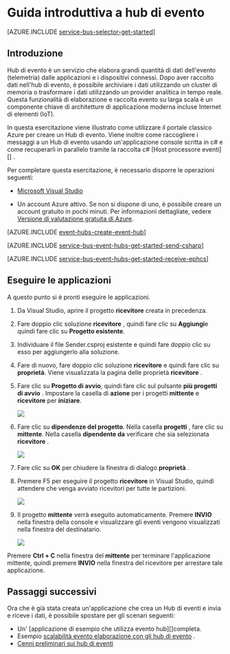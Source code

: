 <properties
    pageTitle="Guida introduttiva a hub di evento in c# | Microsoft Azure"
    description="Seguire questa esercitazione per iniziare con gli hub evento Azure c# e l'utilizzo di EventProcessorHost."
    services="event-hubs"
    documentationCenter=""
    authors="jtaubensee"
    manager="timlt"
    editor=""/>

<tags
    ms.service="event-hubs"
    ms.workload="na"
    ms.tgt_pltfrm="na"
    ms.devlang="na"
    ms.topic="hero-article"
    ms.date="09/02/2016"
    ms.author="jotaub;sethm"/>

# <a name="get-started-with-event-hubs"></a>Guida introduttiva a hub di evento

[AZURE.INCLUDE [service-bus-selector-get-started](../../includes/service-bus-selector-get-started.md)]

## <a name="introduction"></a>Introduzione

Hub di evento è un servizio che elabora grandi quantità di dati dell'evento (telemetria) dalle applicazioni e i dispositivi connessi. Dopo aver raccolto dati nell'hub di evento, è possibile archiviare i dati utilizzando un cluster di memoria o trasformare i dati utilizzando un provider analitica in tempo reale. Questa funzionalità di elaborazione e raccolta evento su larga scala è un componente chiave di architetture di applicazione moderna incluse Internet di elementi (IoT).

In questa esercitazione viene illustrato come utilizzare il portale classico Azure per creare un Hub di evento. Viene inoltre come raccogliere i messaggi a un Hub di evento usando un'applicazione console scritta in c# e come recuperarli in parallelo tramite la raccolta c# [Host processore eventi][] .

Per completare questa esercitazione, è necessario disporre le operazioni seguenti:

+ [Microsoft Visual Studio](http://visualstudio.com)

+ Un account Azure attivo. Se non si dispone di uno, è possibile creare un account gratuito in pochi minuti. Per informazioni dettagliate, vedere [Versione di valutazione gratuita di Azure](https://azure.microsoft.com/free/).

[AZURE.INCLUDE [event-hubs-create-event-hub](../../includes/event-hubs-create-event-hub.md)]

[AZURE.INCLUDE [service-bus-event-hubs-get-started-send-csharp](../../includes/service-bus-event-hubs-get-started-send-csharp.md)]

[AZURE.INCLUDE [service-bus-event-hubs-get-started-receive-ephcs](../../includes/service-bus-event-hubs-get-started-receive-ephcs.md)]

## <a name="run-the-applications"></a>Eseguire le applicazioni

A questo punto si è pronti eseguire le applicazioni.

1. Da Visual Studio, aprire il progetto **ricevitore** creata in precedenza.

2. Fare doppio clic soluzione **ricevitore** , quindi fare clic su **Aggiungi**e quindi fare clic su **Progetto esistente**.
 
3. Individuare il file Sender.csproj esistente e quindi fare doppio clic su esso per aggiungerlo alla soluzione.
 
4. Fare di nuovo, fare doppio clic soluzione **ricevitore** e quindi fare clic su **proprietà**. Viene visualizzata la pagina delle proprietà **ricevitore** .

5. Fare clic su **Progetto di avvio**, quindi fare clic sul pulsante **più progetti di avvio** . Impostare la casella di **azione** per i progetti **mittente** e **ricevitore** per **iniziare**.

    ![][19]

6. Fare clic su **dipendenze del progetto**. Nella casella **progetti** , fare clic su **mittente**. Nella casella **dipendente da** verificare che sia selezionata **ricevitore** .

    ![][20]

7. Fare clic su **OK** per chiudere la finestra di dialogo **proprietà** .

1.  Premere F5 per eseguire il progetto **ricevitore** in Visual Studio, quindi attendere che venga avviato ricevitori per tutte le partizioni.

    ![][21]

2.  Il progetto **mittente** verrà eseguito automaticamente. Premere **INVIO** nella finestra della console e visualizzare gli eventi vengono visualizzati nella finestra del destinatario.

    ![][22]

Premere **Ctrl + C** nella finestra del **mittente** per terminare l'applicazione mittente, quindi premere **INVIO** nella finestra del ricevitore per arrestare tale applicazione.

## <a name="next-steps"></a>Passaggi successivi

Ora che è già stata creata un'applicazione che crea un Hub di eventi e invia e riceve i dati, è possibile spostare per gli scenari seguenti:

- Un' [applicazione di esempio che utilizza evento hub][]completa.
- Esempio [scalabilità evento elaborazione con gli hub di evento][] .
- [Cenni preliminari sui hub di eventi][]

<!-- Images. -->
[19]: ./media/event-hubs-csharp-ephcs-getstarted/create-eh-proj1.png
[20]: ./media/event-hubs-csharp-ephcs-getstarted/create-eh-proj2.png
[21]: ./media/event-hubs-csharp-ephcs-getstarted/run-csharp-ephcs1.png
[22]: ./media/event-hubs-csharp-ephcs-getstarted/run-csharp-ephcs2.png

<!-- Links -->
[Azure classic portal]: https://manage.windowsazure.com/
[Evento processore Host]: https://www.nuget.org/packages/Microsoft.Azure.ServiceBus.EventProcessorHost
[Cenni preliminari sui hub di eventi]: event-hubs-overview.md
[applicazione di esempio che utilizza hub di evento]: https://code.msdn.microsoft.com/Service-Bus-Event-Hub-286fd097
[Scalabilità evento elaborazione con gli hub di evento]: https://code.msdn.microsoft.com/Service-Bus-Event-Hub-45f43fc3
[queued messaging solution]: ../service-bus-messaging/service-bus-dotnet-multi-tier-app-using-service-bus-queues.md
 
